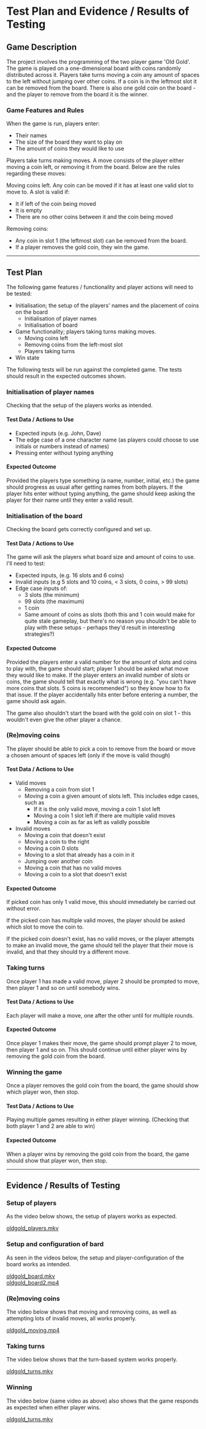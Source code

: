 # Test Plan and Evidence / Results of Testing

## Game Description

The project involves the programming of the two player game 'Old Gold'. The game is played on a one-dimensional board with coins randomly distributed across it. Players take turns moving a coin any amount of spaces to the left without jumping over other coins. If a coin is in the leftmost slot it can be removed from the board. There is also one gold coin on the board - and the player to remove from the board it is the winner.

### Game Features and Rules

When the game is run, players enter:
- Their names
- The size of the board they want to play on
- The amount of coins they would like to use

Players take turns making moves. A move consists of the player either moving a coin left, or removing it from the board. Below are the rules regarding these moves:

Moving coins left. Any coin can be moved if it has at least one valid slot to move to. A slot is valid if:
- It if left of the coin being moved
- It is empty
- There are no other coins between it and the coin being moved

Removing coins:
- Any coin in slot 1 (the leftmost slot) can be removed from the board.
- If a player removes the gold coin, they win the game.

---

## Test Plan

The following game features / functionality and player actions will need to be tested:

- Initialisation; the setup of the players' names and the placement of coins on the board
  - Initialisation of player names
  - Initialisation of board
- Game functionality; players taking turns making moves.
  - Moving coins left
  - Removing coins from the left-most slot
  - Players taking turns
- Win state

The following tests will be run against the completed game. The tests should result in the expected outcomes shown.


### Initialisation of player names

Checking that the setup of the players works as intended.

#### Test Data / Actions to Use

- Expected inputs (e.g. John, Dave)
- The edge case of a one character name (as players could choose to use initials or numbers instead of names)
- Pressing enter without typing anything

#### Expected Outcome

Provided the players type something (a name, number, initial, etc.) the game should progress as usual after getting names from both players. If the player hits enter without typing anything, the game should keep asking the player for their name until they enter a valid result.

### Initialisation of the board

Checking the board gets correctly configured and set up.

#### Test Data / Actions to Use

The game will ask the players what board size and amount of coins to use. I'll need to test:
- Expected inputs, (e.g. 16 slots and 6 coins)
- Invalid inputs (e.g 5 slots and 10 coins, < 3 slots, 0 coins, > 99 slots)
- Edge case inputs of:
  - 3 slots (the minimum)
  - 99 slots (the maximum)
  - 1 coin
  - Same amount of coins as slots (both this and 1 coin would make for quite stale gameplay, but there's no reason you shouldn't be able to play with these setups - perhaps they'd result in interesting strategies?)

#### Expected Outcome

Provided the players enter a valid number for the amount of slots and coins to play with, the game should start; player 1 should be asked what move they would like to make. If the player enters an invalid number of slots or coins, the game should tell that exactly what is wrong (e.g. "you can't have more coins that slots. 5 coins is recommended") so they know how to fix that issue. If the player accidentally hits enter before entering a number, the game should ask again.

The game also shouldn't start the board with the gold coin on slot 1 - this wouldn't even give the other player a chance.

### (Re)moving coins

The player should be able to pick a coin to remove from the board or move a chosen amount of spaces left (only if the move is valid though)

#### Test Data / Actions to Use

- Valid moves
  - Removing a coin from slot 1
  - Moving a coin a given amount of slots left. This includes edge cases, such as
    - If it is the only valid move, moving a coin 1 slot left
    - Moving a coin 1 slot left if there are multiple valid moves
    - Moving a coin as far as left as validly possible
- Invalid moves
    - Moving a coin that doesn't exist
    - Moving a coin to the right
    - Moving a coin 0 slots
    - Moving to a slot that already has a coin in it
    - Jumping over another coin
    - Moving a coin that has no valid moves
    - Moving a coin to a slot that doesn't exist

#### Expected Outcome

If picked coin has only 1 valid move, this should immediately be carried out without error.

If the picked coin has multiple valid moves, the player should be asked which slot to move the coin to.

If the picked coin doesn't exist, has no valid moves, or the player attempts to make an invalid move, the game should tell the player that their move is invalid, and that they should try a different move.


### Taking turns

Once player 1 has made a valid move, player 2 should be prompted to move, then player 1 and so on until somebody wins.

#### Test Data / Actions to Use

Each player will make a move, one after the other until for multiple rounds.

#### Expected Outcome

Once player 1 makes their move, the game should prompt player 2 to move, then player 1 and so on. This should continue until either player wins by removing the gold coin from the board.

### Winning the game

Once a player removes the gold coin from the board, the game should show which player won, then stop.

#### Test Data / Actions to Use

Playing multiple games resulting in either player winning. (Checking that both player 1 and 2 are able to win)

#### Expected Outcome

When a player wins by removing the gold coin from the board, the game should show that player won, then stop.


---


## Evidence / Results of Testing

### Setup of players

As the video below shows, the setup of players works as expected.

[oldgold_players.mkv](media%2Foldgold_players.mkv)


### Setup and configuration of bard

As seen in the videos below, the setup and player-configuration of the board works as intended.

[oldgold_board.mkv](media%2Foldgold_board.mkv)  
[oldgold_board2.mp4](media%2Foldgold_board2.mp4)

### (Re)moving coins

The video below shows that moving and removing coins, as well as attempting lots of invalid moves, all works properly.

[oldgold_moving.mp4](media%2Foldgold_moving.mp4)


### Taking turns

The video below shows that the turn-based system works properly.

[oldgold_turns.mkv](media%2Foldgold_turns.mkv)

### Winning

The video below (same video as above) also shows that the game responds as expected when either player wins.

[oldgold_turns.mkv](media%2Foldgold_turns.mkv)